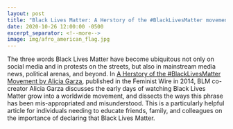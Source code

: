 ```yaml
---
layout: post
title: "Black Lives Matter: A Herstory of the #BlackLivesMatter movement by Alicia Garza"
date: 2020-10-26 12:00:00 -0500
excerpt_separator: <!--more-->
image: img/afro_american_flag.jpg
---
```


The three words Black Lives Matter have become ubiquitous not only on social media and in protests on the streets, but also in mainstream media news, political arenas, and beyond. In [A Herstory of the #BlackLivesMatter Movement by Alicia Garza][herstory], <!--more--> published in the Feminist Wire in 2014, BLM co-creator Alicia Garza discusses the early days of watching Black Lives Matter grow into a worldwide movement, and dissects the ways this phrase has been mis-appropriated and misunderstood. This is a particularly helpful article for individuals needing to educate friends, family, and colleagues on the importance of declaring that Black Lives Matter.

[herstory]: http://r20.rs6.net/tn.jsp?f=001ZKQGP_igjgjhvuEm51_fiJUxuk3RGJtJs4cDzQm70fdTQPE5Jo6JLPIrAzYahYm6ZqDr2pWQOY78gmH8pUPpJK5tkBbICj9r0jVEFAcMykIP2utES5Q5Fp2owSVt5inEPLSMBnsQWap-wJi1_eRHYA-MqsG6W_koBUvLZQCBxKOIEoSMWJb3k-FLef4v_2QyuiFeTWiBAONWqZDHiLTiPG_1VV2uQtfghs8OEVIZ_sLpWbpidktK6dlBekkzeVNNqRq8e-7EXp6dPkKXd6w36I5Lofzjd24BQNuasP8CfLg6VndDkXx1NvIxFXWNJqxU1jNrFm777fR1BRjxWPDY84TgA92rLBueYLjCchTgh6o_XDlLIJNac3EP6-vhgquleoW7vLf9QvVhlKhV6mezgs0XEnh2LxZJkxDD6dUQn4_GuTS322TAkTqhN6WmVYOf_phGL2hI-tXQnUZOJcVmG6SRS3OfPEcrEM6unLR81RAlUkB-u4cTCePCfTtkGMRpntEkuixin_ut9D-hPbVx9yg9oSBQtolTOSCrvt-dCx3UtAEI7qpose-_jf2a9EjzoUXb2ivHsfknryvG0ugI9KPV69FNKOeYq-HCRNyhEjc6P9RlNUJfi5IgilSm2uMg_3FzgMMB3WQDQkXpurJFEb_0hDLQgeA4UchSniYLs3pSOMnlIwvSiErzXJgimY9uhnfpdxN5Bu1QlfJvPO8_BnOjH8Ir4WBi5AHBCPaXIZkjkBsy6X35Yb-Au9iLionIrvrAn2WlHqk=&c=X-Xj79XZXuIdhBlvfQC8L7gdwwPrL1nBMTomI8U3D4yxOvZOrzPuQA==&ch=KfXubIvZi82hWsIEM2YhD8h5LZ1_QLV2v0AbzpDTh-O2H1PzJ53r_Q==
